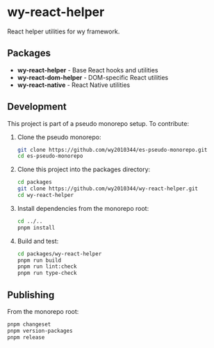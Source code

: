 # wy-react-helper

React helper utilities for wy framework.

## Packages

- **wy-react-helper** - Base React hooks and utilities
- **wy-react-dom-helper** - DOM-specific React utilities
- **wy-react-native** - React Native utilities

## Development

This project is part of a pseudo monorepo setup. To contribute:

1. Clone the pseudo monorepo:

   ```bash
   git clone https://github.com/wy2010344/es-pseudo-monorepo.git
   cd es-pseudo-monorepo
   ```

2. Clone this project into the packages directory:

   ```bash
   cd packages
   git clone https://github.com/wy2010344/wy-react-helper.git
   cd wy-react-helper
   ```

3. Install dependencies from the monorepo root:

   ```bash
   cd ../..
   pnpm install
   ```

4. Build and test:
   ```bash
   cd packages/wy-react-helper
   pnpm run build
   pnpm run lint:check
   pnpm run type-check
   ```

## Publishing

From the monorepo root:

```bash
pnpm changeset
pnpm version-packages
pnpm release
```
